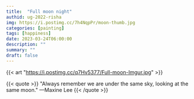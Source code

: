 ```yaml
---
title:  "Full moon night"
authid: ug-2022-risha
img: https://i.postimg.cc/7h4NqpPr/moon-thumb.jpg
categories: [painting]
tags: [happiness]
date: 2023-03-24T06:00:00
description: ""
summary: ""
draft: false
---
```



{{< art "https://i.postimg.cc/q7Hv5377/Full-moon-Imgur.jpg" >}}

{{< quote >}}
"Always remember we are under the same sky, looking at the same moon." —Maxine Lee
{{< /quote >}}